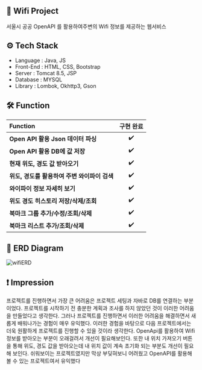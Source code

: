 ## 📍 Wifi Project
서울시 공공 OpenAPI 를 활용하여주변의 Wifi 정보를 제공하는 웹서비스

## ⚙ Tech Stack
- Language : Java, JS
- Front-End : HTML, CSS, Bootstrap
- Server : Tomcat 8.5, JSP
- Database : MYSQL
- Library : Lombok, Okhttp3, Gson

## 🛠 Function
**Function** | **구현 완료** | 
:------------                                   | :----------------: |  
**Open API 활용 Json 데이터 파싱**              | :heavy_check_mark: | 
**Open API 활용 DB에 값 저장**                  | :heavy_check_mark: | 
**현재 위도, 경도 값 받아오기**                 | :heavy_check_mark: | 
**위도, 경도를 활용하여 주변 와이파이 검색**    | :heavy_check_mark: |
**와이파이 정보 자세히 보기**                   | :heavy_check_mark: |  
**위도 경도 히스토리 저장/삭제/조회**           | :heavy_check_mark: |  
**북마크 그룹 추가/수정/조회/삭제**             | :heavy_check_mark: |  
**북마크 리스트 추가/조회/삭제**                | :heavy_check_mark: |  

## 🧾 ERD Diagram
![wifiERD](https://user-images.githubusercontent.com/99658884/233536975-505e6a1a-94eb-4042-8209-434cdb80526c.png)

## ❗ Impression
프로젝트를 진행하면서 가장 큰 어려움은 프로젝트 세팅과 자바로 DB를 연결하는 부분이었다. 프로젝트를 시작하기 전 충분한 계획과 조사를 하지 않았던 것이 이러한 어려움을 만들었다고 생각한다. 그러나 프로젝트를 진행하면서 이러한 어려움을 해결하면서 새롭게 배워나가는 경험이 매우 유익했다. 이러한 경험을 바탕으로 다음 프로젝트에서는 더욱 원활하게 프로젝트를 진행할 수 있을 것이라 생각한다. OpenApi를 활용하여 Wifi 정보를 받아오는 부분이 오래걸려서 개선이 필요해보인다. 또한 내 위치 가져오기 버튼을 통해 위도, 경도 값을 받아오는데 내 위치 값이 계속 초기화 되는 부분도 개선이 필요해 보인다. 쉬워보이는 프로젝트였지만 막상 부딪혀보니 어려웠고 OpenAPI를 활용해 볼 수 있는 프로젝트여서 유익했다 
